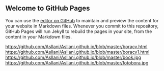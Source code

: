 ## Welcome to GitHub Pages

You can use the [editor on GitHub](https://github.com/Asllani/Asllani.github.io/edit/master/index.md) to maintain and preview the content for your website in Markdown files.
Whenever you commit to this repository, GitHub Pages will run Jekyll to rebuild the pages in your site, from the content in your Markdown files.


https://github.com/Asllani/Asllani.github.io/blob/master/boracv.html
https://github.com/Asllani/Asllani.github.io/blob/master/boracv1.html
https://github.com/Asllani/Asllani.github.io/blob/master/book.jpg
https://github.com/Asllani/Asllani.github.io/blob/master/fotobora.jpg
